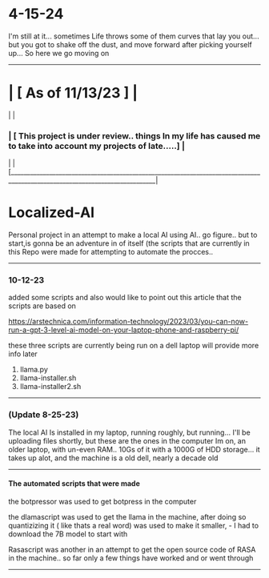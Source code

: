 # 4-15-24
I'm still at it... sometimes Life throws some of them curves that lay you out... but you got to shake off the dust, and move forward after picking yourself up... 
So here we go moving on


------------------------------------------------------------------------------------------------------------------------------
# | [ As of 11/13/23 ]                                                                                                       |
|                                                                                                                            |
### | [ This project is under review.. things In my life has caused me to take into account my projects of late.....]        |
|                                                                                                                            |
[____________________________________________________________________________________________________________________________|
# Localized-AI
Personal project in an attempt to make a local AI using AI.. go figure.. but to start,is gonna be an adventure in of itself
(the scripts that are currently in this Repo were made for attempting to automate the procces..

-------------------------------------------------------------------------------------
### 10-12-23
added some scripts and also would like to point out this article that the scripts are based on

https://arstechnica.com/information-technology/2023/03/you-can-now-run-a-gpt-3-level-ai-model-on-your-laptop-phone-and-raspberry-pi/

these three scripts are currently being run on a dell laptop
will provide more info later
1) llama.py
2) llama-installer.sh
3) llama-installer2.sh
----------------------------------------------------------------------------

### (Update 8-25-23)
The local AI Is installed in my laptop, running roughly, but running...
I'll be uploading files shortly, but these are the ones in the computer Im on, an older laptop, with un-even RAM.. 10Gs of it with a 1000G of HDD storage... it takes up alot, and the machine is a old dell, nearly a decade old

----------------------------------------------------------------------

#### The automated scripts that were made


the botpressor was used to get botpress in the computer

the dlamascript was used to get the llama in the machine, after doing so quantizizing it ( like thats a real word) was used to make it smaller,
     - I had to download the 7B model to start with
     
Rasascript was another in an attempt to get the open source code of RASA in the machine.. so far only a few things have worked and or went through

----------------------------------------------------------------------
